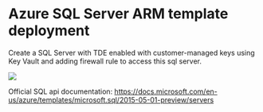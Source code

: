 # Azure SQL Server ARM template deployment #

Create a SQL Server with TDE enabled with customer-managed keys using Key Vault and adding firewall rule to access this sql server.

<a href="https://portal.azure.com/#create/Microsoft.Template/uri/https%3A%2F%2Fgithub.com%2Fermirh%2Fazurewiki%2Fblob%2Fmaster%2Fazure-sql-template%2Ftemplate.json" target="_blank">
  <img src="https://aka.ms/deploytoazurebutton"/>
</a>
</br>

Official SQL api documentation: https://docs.microsoft.com/en-us/azure/templates/microsoft.sql/2015-05-01-preview/servers

